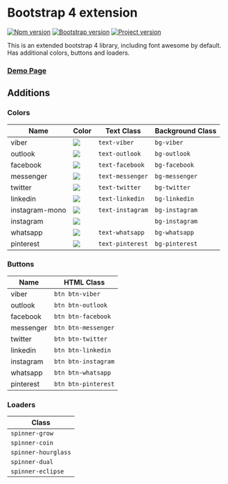 # Bootstrap 4 extension

[![Npm version](https://img.shields.io/badge/npm-latest-CB3837.svg?style=flat&logo=NPM)](https://docs.npmjs.com)
[![Bootstrap version](https://img.shields.io/badge/Bootstrap-^4.4-7952b3.svg?style=flat&logo=Bootstrap)](https://getbootstrap.com/docs/4.4/getting-started/introduction)
[![Project version](https://img.shields.io/badge/version-1.0.1-informational.svg?style=flat)]()

This is an extended bootstrap 4 library, including font awesome by default. Has additional colors, buttons and loaders.

### [Demo Page](https://lib-hub.web.app/bootstrap4ext)

## Additions

### Colors

| Name | Color | Text Class | Background Class |
|------|-------|-------|-------|
| viber | [![](https://img.shields.io/badge/--8f5db7.svg?style=for-the-badge)]() | `text-viber` | `bg-viber` | 
| outlook | [![](https://img.shields.io/badge/--0072C6.svg?style=for-the-badge)]() | `text-outlook` | `bg-outlook` | 
| facebook | [![](https://img.shields.io/badge/--3b5998.svg?style=for-the-badge)]() | `text-facebook` | `bg-facebook` | 
| messenger | [![](https://img.shields.io/badge/--0084ff.svg?style=for-the-badge)]() | `text-messenger` | `bg-messenger` | 
| twitter | [![](https://img.shields.io/badge/--00aced.svg?style=for-the-badge)]() | `text-twitter` | `bg-twitter` | 
| linkedin | [![](https://img.shields.io/badge/--0077b5.svg?style=for-the-badge)]() | `text-linkedin` | `bg-linkedin` | 
| instagram-mono | [![](https://img.shields.io/badge/--D9317A.svg?style=for-the-badge)]() | `text-instagram` | `bg-instagram` | 
| instagram | [![](https://lib-hub.web.app/assets/instagram.png)]() | | `bg-instagram` |
| whatsapp | [![](https://img.shields.io/badge/--25d366.svg?style=for-the-badge)]() | `text-whatsapp` | `bg-whatsapp` | 
| pinterest | [![](https://img.shields.io/badge/--BD081C.svg?style=for-the-badge)]() | `text-pinterest` | `bg-pinterest` |

### Buttons

| Name | HTML Class |
|------|-------|
| viber | `btn btn-viber` |
| outlook | `btn btn-outlook` |
| facebook | `btn btn-facebook` |
| messenger | `btn btn-messenger` |
| twitter | `btn btn-twitter` |
| linkedin | `btn btn-linkedin` |
| instagram | `btn btn-instagram` |
| whatsapp | `btn btn-whatsapp` |
| pinterest | `btn btn-pinterest` |

### Loaders

| Class |
|-------|
| `spinner-grow` |
| `spinner-coin` |
| `spinner-hourglass` |
| `spinner-dual` |
| `spinner-eclipse` |
